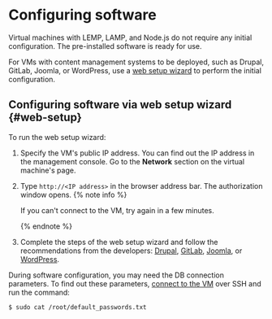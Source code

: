 # Configuring software

Virtual machines with LEMP, LAMP, and Node.js do not require any initial configuration. The pre-installed software is ready for use.

For VMs with content management systems to be deployed, such as Drupal, GitLab, Joomla, or WordPress, use a [web setup wizard](#web-setup) to perform the initial configuration.

## Configuring software via web setup wizard {#web-setup}

To run the web setup wizard:

1. Specify the VM's public IP address. You can find out the IP address in the management console. Go to the **Network** section on the virtual machine's page.
1. Type `http://<IP address>` in the browser address bar. The authorization window opens.
   {% note info %}

   If you can't connect to the VM, try again in a few minutes.

   {% endnote %}
1. Complete the steps of the web setup wizard and follow the recommendations from the developers: [Drupal](https://drupal.org/), [GitLab](https://about.gitlab.com), [Joomla](https://joomla.org/), or [WordPress](https://wordpress.org/).

During software configuration, you may need the DB connection parameters. To find out these parameters, [connect to the VM](operate.md) over SSH and run the command:

```
$ sudo cat /root/default_passwords.txt
```

